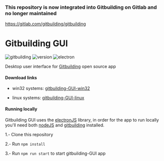 ### This repository is now integrated into Gitbuilding on Gitlab and no longer maintained
https://gitlab.com/gitbuilding/gitbuilding

# Gitbuilding GUI
![gitbuilding](https://img.shields.io/badge/gitbuilding-0.11.0-orange) ![version](https://img.shields.io/badge/version-1.0.0-brightgreen) ![electron](https://img.shields.io/badge/electron-24.1.3-blue)

Desktop user interface for [Gitbuilding](https://gitbuilding.io/) open source app

#### Download links

- win32 systems: [gitbuilding-GUI-win32](https://uccl0-my.sharepoint.com/:u:/g/personal/mprez_uc_cl/EQ2QgzzfYAJFqZ57ERqgqwMBqwUGERZxIaWT-BIYVgy3ag?e=GbEPbF)

- linux systems: [gitbuilding-GUI-linux](https://uccl0-my.sharepoint.com/:u:/g/personal/mprez_uc_cl/Edq4OQshoJFAq5J2fxa5I20Bikq7O-O3EvPmm8Py4MPECg?e=1hhLBv)

#### Running locally

Gitbuilding GUI uses the [electronJS](https://www.electronjs.org/es/) library, in order for the app to run locally you'll need both [nodeJS](https://nodejs.org/en) and [gitbuilding](https://gitbuilding.io/install) installed.

1.- Clone this repository

2.- Run `npm install` 

3.- Run `npm run start` to start gitbuilding-GUI app
